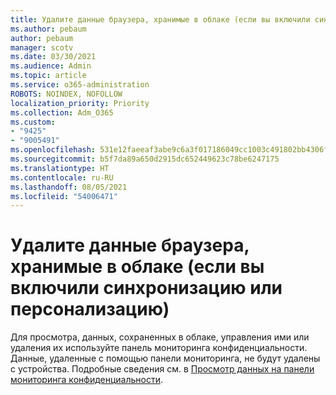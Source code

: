 ```yaml
---
title: Удалите данные браузера, хранимые в облаке (если вы включили синхронизацию или персонализацию)
ms.author: pebaum
author: pebaum
manager: scotv
ms.date: 03/30/2021
ms.audience: Admin
ms.topic: article
ms.service: o365-administration
ROBOTS: NOINDEX, NOFOLLOW
localization_priority: Priority
ms.collection: Adm_O365
ms.custom:
- "9425"
- "9005491"
ms.openlocfilehash: 531e12faeeaf3abe9c6a3f017186049cc1003c491802bb4306f441774ed99a11
ms.sourcegitcommit: b5f7da89a650d2915dc652449623c78be6247175
ms.translationtype: HT
ms.contentlocale: ru-RU
ms.lasthandoff: 08/05/2021
ms.locfileid: "54006471"
---
```

# <a name="clear-the-browsing-data-stored-in-the-cloud-if-youve-turned-on-sync-or-personalization"></a>Удалите данные браузера, хранимые в облаке (если вы включили синхронизацию или персонализацию)

Для просмотра, данных, сохраненных в облаке, управления ими или удаления их используйте панель мониторинга конфиденциальности. Данные, удаленные с помощью панели мониторинга, не будут удалены с устройства. Подробные сведения см. в [Просмотр данных на панели мониторинга конфиденциальности](https://support.microsoft.com/windows/view-your-data-on-the-privacy-dashboard-03d3e27f-1981-5ff4-ba1c-d6b1031ae433).